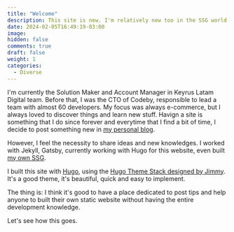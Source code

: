 ```yaml
---
title: "Welcome"
description: This site is new. I'm relatively new too in the SSG world. But I'm pretty sure that I have enough knowledge to share with others.
date: 2024-02-05T16:49:19-03:00
image: 
hidden: false
comments: true
draft: false
weight: 1
categories: 
  - Diverse
---
```


I'm currently the Solution Maker and Account Manager in Keyrus Latam Digital team. Before that, I was the CTO of Codeby, responsible to lead a team with almost 60 developers. My focus was always e-commerce, but I always loved to discover things and learn new stuff. Havign a site is something that I do since forever and everytime that I find a bit of time, I decide to post something new in [my personal blog](https://www.lucasyamamoto.com).

However, I feel the necessity to share ideas and new knowledges. I worked with Jekyll, Gatsby, currently working with Hugo for this website, even built [my own SSG](https://www.lucasyamamoto.com/i-changed-my-entire-website-from-gatsby-to-go-lang).

I built this site with [Hugo](https://gohugo.io), using the [Hugo Theme Stack designed by Jimmy](https://github.com/CaiJimmy/hugo-theme-stack). It's a good theme, it's beautiful, quick and easy to implement.

The thing is: I think it's good to have a place dedicated to post tips and help anyone to built their own static website without having the entire development knowledge.

Let's see how this goes.